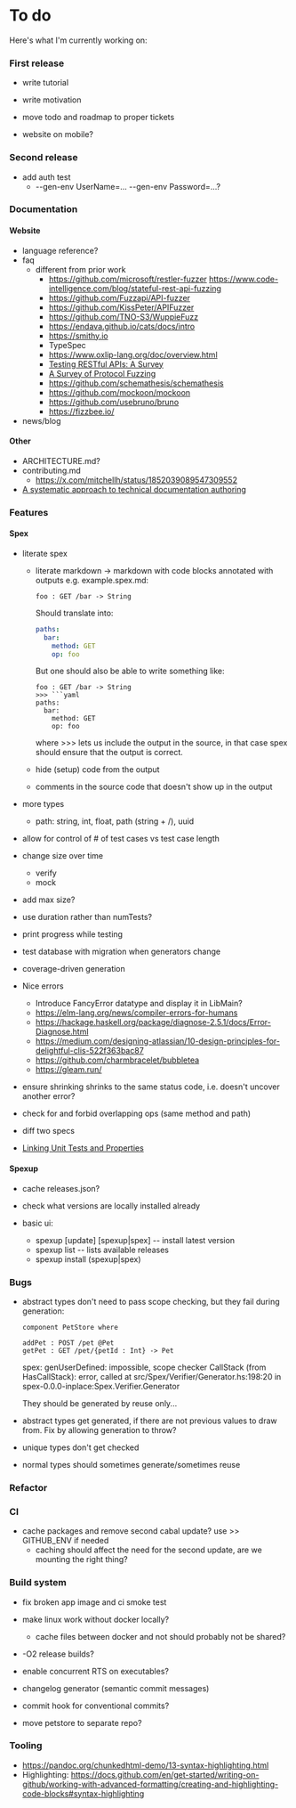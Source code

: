 # To do

Here's what I'm currently working on:

### First release

- write tutorial

- write motivation

- move todo and roadmap to proper tickets

- website on mobile?

### Second release

- add auth test
  + --gen-env UserName=... --gen-env Password=...?

### Documentation

#### Website

- language reference?
- faq
    * different from prior work
      - https://github.com/microsoft/restler-fuzzer
        https://www.code-intelligence.com/blog/stateful-rest-api-fuzzing
      - https://github.com/Fuzzapi/API-fuzzer
      - https://github.com/KissPeter/APIFuzzer
      - https://github.com/TNO-S3/WuppieFuzz
      - https://endava.github.io/cats/docs/intro
      - https://smithy.io
      - TypeSpec
      - https://www.oxlip-lang.org/doc/overview.html
      - [Testing RESTful APIs: A Survey](https://dl.acm.org/doi/10.1145/3617175)
      - [A Survey of Protocol Fuzzing](https://arxiv.org/abs/2401.01568)
      - https://github.com/schemathesis/schemathesis
      - https://github.com/mockoon/mockoon
      - https://github.com/usebruno/bruno
      - https://fizzbee.io/
- news/blog

#### Other

- ARCHITECTURE.md?
- contributing.md
  + https://x.com/mitchellh/status/1852039089547309552
- [A systematic approach to technical documentation authoring](https://diataxis.fr/)

### Features

#### Spex

- literate spex
  + literate markdown -> markdown with code blocks annotated with outputs
    e.g. example.spex.md:
      ```spex export openapi
      foo : GET /bar -> String
      ```
      Should translate into:
      ```yaml
      paths:
        bar:
          method: GET
          op: foo
      ```

      But one should also be able to write something like:
      ```spex export openapi
      foo : GET /bar -> String
      >>> ```yaml
      paths:
        bar:
          method: GET
          op: foo
      ```
      where >>> lets us include the output in the source, in that case spex
      should ensure that the output is correct.

  + hide (setup) code from the output
  + comments in the source code that doesn't show up in the output
- more types
  + path: string, int, float, path (string + /), uuid

- allow for control of # of test cases vs test case length
- change size over time
  + verify
  + mock
- add max size?
- use duration rather than numTests?
- print progress while testing
- test database with migration when generators change
- coverage-driven generation

- Nice errors
  + Introduce FancyError datatype and display it in LibMain?
  + https://elm-lang.org/news/compiler-errors-for-humans
  + https://hackage.haskell.org/package/diagnose-2.5.1/docs/Error-Diagnose.html
  + https://medium.com/designing-atlassian/10-design-principles-for-delightful-clis-522f363bac87
  + https://github.com/charmbracelet/bubbletea
  + https://gleam.run/

- ensure shrinking shrinks to the same status code, i.e. doesn't uncover
  another error?

- check for and forbid overlapping ops (same method and path)

- diff two specs

- [Linking Unit Tests and Properties](https://research.chalmers.se/publication/230886)

#### Spexup

- cache releases.json?

- check what versions are locally installed already

- basic ui:
  + spexup [update] [spexup|spex] -- install latest version
  + spexup list -- lists available releases
  + spexup install (spexup|spex) <version>

### Bugs

- abstract types don't need to pass scope checking, but they fail during generation:

    ```
    component PetStore where
    
    addPet : POST /pet @Pet
    getPet : GET /pet/{petId : Int} -> Pet
    ```

    spex: genUserDefined: impossible, scope checker
    CallStack (from HasCallStack):
      error, called at src/Spex/Verifier/Generator.hs:198:20 in spex-0.0.0-inplace:Spex.Verifier.Generator

  They should be generated by reuse only...

- abstract types get generated, if there are not previous values to draw from.
  Fix by allowing generation to throw?
- unique types don't get checked
- normal types should sometimes generate/sometimes reuse

### Refactor


### CI

- cache packages and remove second cabal update? use >> GITHUB_ENV if needed
  + caching should affect the need for the second update, are we mounting the right thing?

### Build system

- fix broken app image and ci smoke test
- make linux work without docker locally?
  + cache files between docker and not should probably not be shared?

- -O2 release builds?
- enable concurrent RTS on executables?
- changelog generator (semantic commit messages)
- commit hook for conventional commits?
- move petstore to separate repo?

### Tooling

- https://pandoc.org/chunkedhtml-demo/13-syntax-highlighting.html
- Highlighting: https://docs.github.com/en/get-started/writing-on-github/working-with-advanced-formatting/creating-and-highlighting-code-blocks#syntax-highlighting
